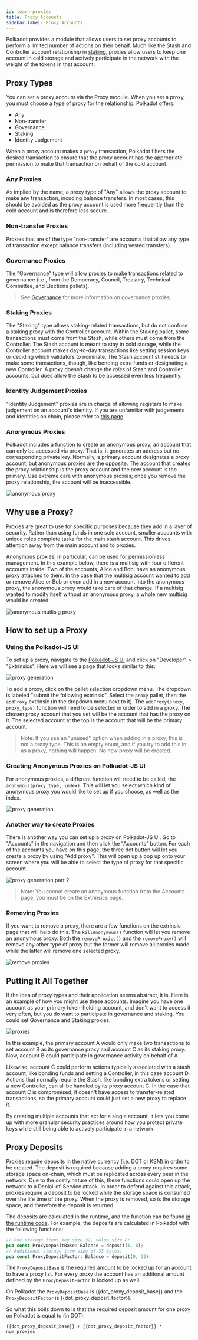 ```yaml
---
id: learn-proxies
title: Proxy Accounts
sidebar_label: Proxy Accounts
---
```


Polkadot provides a module that allows users to set proxy accounts to perform a limited number of
actions on their behalf. Much like the Stash and Controller account relationship in
[staking](learn-staking), proxies allow users to keep one account in cold storage and actively
participate in the network with the weight of the tokens in that account.

## Proxy Types

You can set a proxy account via the Proxy module. When you set a proxy, you must choose a type of
proxy for the relationship. Polkadot offers:

- Any
- Non-transfer
- Governance
- Staking
- Identity Judgement

When a proxy account makes a `proxy` transaction, Polkadot filters the desired transaction to ensure
that the proxy account has the appropriate permission to make that transaction on behalf of the cold
account.

### Any Proxies

As implied by the name, a proxy type of "Any" allows the proxy account to make any transaction,
incuding balance transfers. In most cases, this should be avoided as the proxy account is used more
frequently than the cold account and is therefore less secure.

### Non-transfer Proxies

Proxies that are of the type "non-transfer" are accounts that allow any type of transaction except
balance transfers (including vested transfers).

### Governance Proxies

The "Governance" type will allow proxies to make transactions related to governance (i.e., from the
Democracy, Council, Treasury, Technical Committee, and Elections pallets).

> See [Governance](maintain-guides-democracy#governance-proxies) for more information on governance
> proxies.

### Staking Proxies

The "Staking" type allows staking-related transactions, but do not confuse a staking proxy with the
Controller account. Within the Staking pallet, some transactions must come from the Stash, while
others must come from the Controller. The Stash account is meant to stay in cold storage, while the
Controller account makes day-to-day transactions like setting session keys or deciding which
validators to nominate. The Stash account still needs to make some transactions, though, like
bonding extra funds or designating a new Controller. A proxy doesn't change the _roles_ of Stash and
Controller accounts, but does allow the Stash to be accessed even less frequently.

### Identity Judgement Proxies

"Identity Judgement" proxies are in charge of allowing registars to make judgement on an account's
identity. If you are unfamiliar with judgements and identities on chain, please refer to
[this page](learn-identity#judgements).

### Anonymous Proxies

Polkadot includes a function to create an anonymous proxy, an account that can only be accessed via
proxy. That is, it generates an address but no corresponding private key. Normally, a primary
account designates a proxy account, but anonymous proxies are the opposite. The account that creates
the proxy relationship is the proxy account and the new account is the primary. Use extreme care
with anonymous proxies; once you remove the proxy relationship, the account will be inaccessible.

![anonymous proxy](assets/proxy_anonymous_diagram.png)

## Why use a Proxy?

Proxies are great to use for specific purposes because they add in a layer of security. Rather than
using funds in one sole account, smaller accounts with unique roles complete tasks for the main
stash account. This drives attention away from the main account and to proxies.

Anonymous proxies, in particular, can be used for permissionless management. In this example below,
there is a multisig with four different accounts inside. Two of the accounts, Alice and Bob, have an
anonymous proxy attached to them. In the case that the multisig account wanted to add or remove
Alice or Bob or even add in a new account into the anonymous proxy, the anonymous proxy would take
care of that change. If a multisig wanted to modify itself without an anonymous proxy, a whole new
multisig would be created.

![anonymous mutlisig proxy](assets/multisig_proxy_diagram.png)

## How to set up a Proxy

### Using the Polkadot-JS UI

To set up a proxy, navigate to the [Polkadot-JS UI](https://polkadot.js.org/apps/#/extrinsics) and
click on "Developer" > "Extrinsics". Here we will see a page that looks similar to this:

![proxy generation](assets/polkadot_generating_proxy.png)

To add a proxy, click on the pallet selection dropdown menu. The dropdown is labeled "submit the
following extrinsic". Select the `proxy` pallet, then the `addProxy` extrinsic (in the dropdown menu
next to it). The `addProxy(proxy, proxy_type)` function will need to be selected in order to add in
a proxy. The chosen proxy account that you set will be the account that has the proxy on it. The
selected account at the top is the account that will be the primary account.

> Note: If you see an "unused" option when adding in a proxy, this is not a proxy type. This is an
> empty enum, and if you try to add this in as a proxy, nothing will happen. No new proxy will be
> created.

### Creating Anonymous Proxies on Polkadot-JS UI

For anonymous proxies, a different function will need to be called, the
`anonymous(proxy_type, index)`. This will let you select which kind of anonymous proxy you would
like to set up if you choose, as well as the index.

![proxy generation](assets/polkadot_anon_proxy.png)

### Another way to create Proxies

There is another way you can set up a proxy on Polkadot-JS UI. Go to "Accounts" in the navigation
and then click the "Accounts" button. For each of the accounts you have on this page, the three dot
button will let you create a proxy by using "Add proxy". This will open up a pop up onto your screen
where you will be able to select the type of proxy for that specific account.

![proxy generation part 2](assets/polkadot_add_another_proxy.png)

> Note: You cannot create an anonymous function from the Accounts page, you must be on the
> Extrinsics page.

### Removing Proxies

If you want to remove a proxy, there are a few functions on the extrinsic page that will help do
this. The `killAnonymous()` function will let you remove an anonymous proxy. Both the
`removeProxies()` and the `removeProxy()` will remove any other type of proxy but the former will
remove all proxies made while the latter will remove one selected proxy.

![remove proxies](assets/polkadot_remove_proxy.png)

## Putting It All Together

If the idea of proxy types and their application seems abstract, it is. Here is an example of how
you might use these accounts. Imagine you have one account as your primary token-holding account,
and don't want to access it very often, but you do want to participate in governance and staking.
You could set Governance and Staking proxies.

![proxies](assets/regular_proxy_diagram.png)

In this example, the primary account A would only make two transactions to set account B as its
governance proxy and account C as its staking proxy. Now, account B could participate in governance
activity on behalf of A.

Likewise, account C could perform actions typically associated with a stash account, like bonding
funds and setting a Controller, in this case account D. Actions that normally require the Stash,
like bonding extra tokens or setting a new Controller, can all be handled by its proxy account C. In
the case that account C is compromised, it doesn't have access to transfer-related transactions, so
the primary account could just set a new proxy to replace it.

By creating multiple accounts that act for a single account, it lets you come up with more granular
security practices around how you protect private keys while still being able to actively
participate in a network.

## Proxy Deposits

Proxies require deposits in the native currency (i.e. DOT or KSM) in order to be created. The
deposit is required because adding a proxy requires some storage space on-chain, which must be
replicated across every peer in the network. Due to the costly nature of this, these functions could
open up the network to a Denial-of-Service attack. In order to defend against this attack, proxies
require a deposit to be locked while the storage space is consumed over the life time of the proxy.
When the proxy is removed, so is the storage space, and therefore the deposit is returned.

The deposits are calculated in the runtime, and the function can be found
[in the runtime code](https://github.com/paritytech/polkadot/blob/e75ae5b712ea4faffce753a04d81b636a22066d0/runtime/polkadot/src/lib.rs#L751).
For example, the deposits are calculated in Polkadot with the following functions:

```rust
// One storage item; key size 32, value size 8; .
pub const ProxyDepositBase: Balance = deposit(1, 8);
// Additional storage item size of 33 bytes.
pub const ProxyDepositFactor: Balance = deposit(0, 33);
```

The `ProxyDepositBase` is the required amount to be locked up for an account to have a proxy list.
For every proxy the account has an additonal amount defined by the `ProxyDepositFactor` is locked up
as well.

On Polkadot the `ProxyDepositBase` is {{dot_proxy_deposit_base}} and the `ProxyDepositFactor` is
{{dot_proxy_deposit_factor}}.

So what this boils down to is that the required deposit amount for one proxy on Polkadot is equal to
(in DOT):

```
{{dot_proxy_deposit_base}} + {{dot_proxy_deposit_factor}} * num_proxies
```
